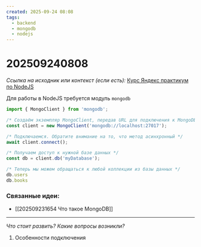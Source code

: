 ```yaml
---
created: 2025-09-24 08:08
tags:
  - backend
  - mongodb
  - nodejs
---
```

# 202509240808

*Ссылка на исходник или контекст (если есть):* [Курс Яндекс практикум по NodeJS](https://practicum.yandex.ru/profile/backend-nodejs/)

Для работы в NodeJS требуется модуль `mongodb`
```ts
import { MongoClient } from 'mongodb';

/* Создаём экземпляр MongoClient, передав URL для подключения к MongoDB */
const client = new MongoClient('mongodb://localhost:27017');

/* Подключаемся. Обратите внимание на то, что метод асинхронный */
await client.connect();

/* Получаем доступ к нужной базе данных */
const db = client.db('myDatabase');

/* Теперь мы можем обращаться к любой коллекции из базы данных */
db.users
db.books
```
### Связанные идеи:
*   [[202509231654 Что такое MongoDB]]
---

*Что стоит развить? Какие вопросы возникли?*
1) Особенности подключения
